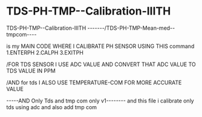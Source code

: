 # TDS-PH-TMP--Calibration-IIITH


TDS-PH-TMP--Calibration-IIITH
-------/TDS-PH-TMP-Mean-med--tmpcom----

is my MAIN CODE WHERE I CALIBRATE PH SENSOR 
USING THIS command 
1.ENTERPH
2.CALPH
3.EXITPH





/FOR TDS SENSOR I USE ADC VALUE AND CONVERT THAT ADC VALUE TO TDS VALUE IN PPM 

/AND for tds I ALSO USE TEMPERATURE-COM FOR MORE ACCURATE VALUE 





-----AND Only Tds and tmp com only v1--------
and this file i calibrate only tds using adc and also add tmp com 
